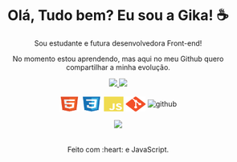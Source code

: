 <div>
  
  <h1 align="center">
    Olá, Tudo bem? Eu sou a Gika! ☕
  </h1>
  
  <p align="center">
   Sou estudante e futura desenvolvedora Front-end! 
  </p>
  
  <p align="center">
    No momento estou aprendendo, mas aqui no meu Github quero compartilhar a minha evolução.
  </p>
  
</div>

<div align="center">
  <a href="https://github.com/ggkadev">
    <img height="150em" src="https://github-readme-stats.vercel.app/api?username=ggkadev&count_private=true&include_all_commits=true&show_icons=true&theme=dracula&hide_border=false&show_owner=true"/>
    <img height="150em" src="https://github-readme-stats.vercel.app/api/top-langs/?username=ggkadev&theme=dracula&hide_border=false&&layout=compact"/>
  </a>
</div>

<div align="center" valign="top"><br>
  
  <img align="center" alt="HTML" height="30" width="40" src="https://raw.githubusercontent.com/devicons/devicon/master/icons/html5/html5-original.svg">
  <img align="center" alt="CSS" height="30" width="40" src="https://raw.githubusercontent.com/devicons/devicon/master/icons/css3/css3-original.svg">
  <img align="center" alt="Js" height="30" width="40" src="https://raw.githubusercontent.com/devicons/devicon/master/icons/javascript/javascript-plain.svg">
  <img align="center" alt="git" height="30" width="40" src="https://raw.githubusercontent.com/devicons/devicon/master/icons/git/git-original.svg">
  <img align="center" alt="github" height="35" width="35" src="https://icon-library.com/images/github-icon-white/github-icon-white-6.jpg">
  
</div><br>

<div align="center">
  <a href="mailto:gikaalvescontact@gmail.com"><img src="https://img.shields.io/badge/-Gmail-%23333?style=for-the-badge&logo=gmail&logoColor=white" target="_blank"></a>
</div>
<br>

<div align="center">
  <p>Feito com :heart: e JavaScript.</p>
</div>
